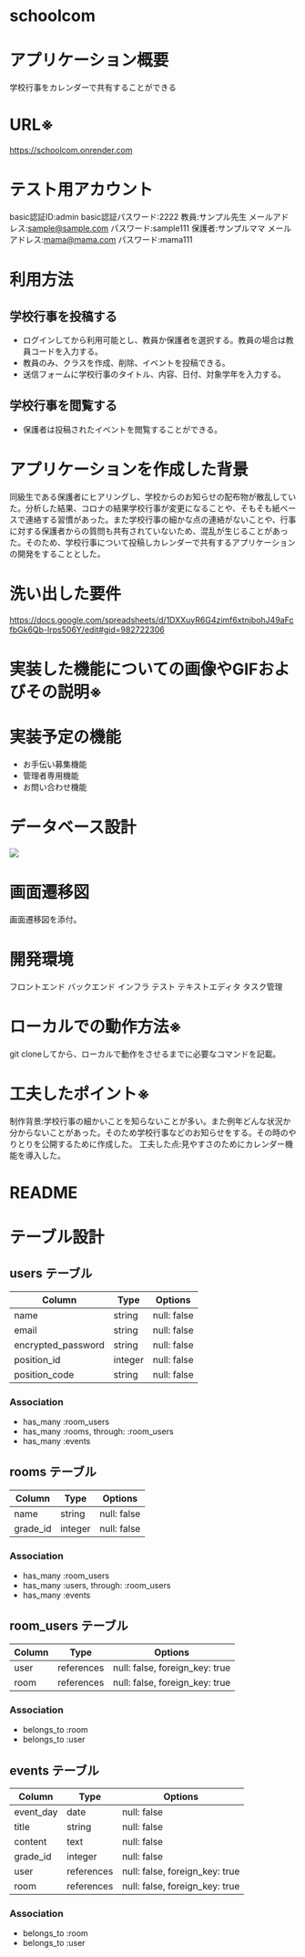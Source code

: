 # schoolcom	
# アプリケーション概要	
学校行事をカレンダーで共有することができる
# URL※	
https://schoolcom.onrender.com
# テスト用アカウント
basic認証ID:admin
basic認証パスワード:2222
教員:サンプル先生
メールアドレス:sample@sample.com
パスワード:sample111
保護者:サンプルママ
メールアドレス:mama@mama.com
パスワード:mama111

# 利用方法	
## 学校行事を投稿する
* ログインしてから利用可能とし、教員か保護者を選択する。教員の場合は教員コードを入力する。
* 教員のみ、クラスを作成、削除、イベントを投稿できる。
* 送信フォームに学校行事のタイトル、内容、日付、対象学年を入力する。
## 学校行事を閲覧する
* 保護者は投稿されたイベントを閲覧することができる。

# アプリケーションを作成した背景	
同級生である保護者にヒアリングし、学校からのお知らせの配布物が散乱していた。分析した結果、コロナの結果学校行事が変更になることや、そもそも紙ベースで連絡する習慣があった。また学校行事の細かな点の連絡がないことや、行事に対する保護者からの質問も共有されていないため、混乱が生じることがあった。そのため、学校行事について投稿しカレンダーで共有するアプリケーションの開発をすることとした。


# 洗い出した要件	
https://docs.google.com/spreadsheets/d/1DXXuyR6G4zimf6xtnjbohJ49aFcfbGk6Qb-Irps506Y/edit#gid=982722306

# 実装した機能についての画像やGIFおよびその説明※	


# 実装予定の機能	
* お手伝い募集機能
* 管理者専用機能
* お問い合わせ機能

# データベース設計	
![](2023-05-27-10-48-56.png)

# 画面遷移図	
画面遷移図を添付。

# 開発環境	
フロントエンド
バックエンド
インフラ
テスト
テキストエディタ
タスク管理

# ローカルでの動作方法※	
git cloneしてから、ローカルで動作をさせるまでに必要なコマンドを記載。
# 工夫したポイント※	
制作背景:学校行事の細かいことを知らないことが多い。また例年どんな状況か分からないことがあった。そのため学校行事などのお知らせをする。その時のやりとりを公開するために作成した。
工夫した点:見やすさのためにカレンダー機能を導入した。


# README

# テーブル設計

## users テーブル

| Column             | Type    | Options     |
| ------------------ | ------- | ----------- |
| name               | string  | null: false |
| email              | string  | null: false |
| encrypted_password | string  | null: false |
| position_id        | integer | null: false |
| position_code      | string  | null: false |


### Association

- has_many :room_users
- has_many :rooms, through: :room_users
- has_many :events

## rooms テーブル

| Column   | Type       | Options                            |
| -------- | ---------- | ---------------------------------- |
| name     | string     | null: false                        |
| grade_id | integer    | null: false                        |


### Association

- has_many :room_users
- has_many :users, through: :room_users
- has_many :events

## room_users テーブル

| Column | Type       | Options                        |
| ------ | ---------- | ------------------------------ |
| user   | references | null: false, foreign_key: true |
| room   | references | null: false, foreign_key: true |

### Association

- belongs_to :room
- belongs_to :user


## events テーブル

| Column    | Type       | Options                        |
| --------- | ---------- | ------------------------------ |
| event_day | date       | null: false                    |
| title     | string     | null: false                    |
| content   | text       | null: false                    |
| grade_id  | integer    | null: false                    |
| user      | references | null: false, foreign_key: true |
| room      | references | null: false, foreign_key: true |

### Association

- belongs_to :room
- belongs_to :user


